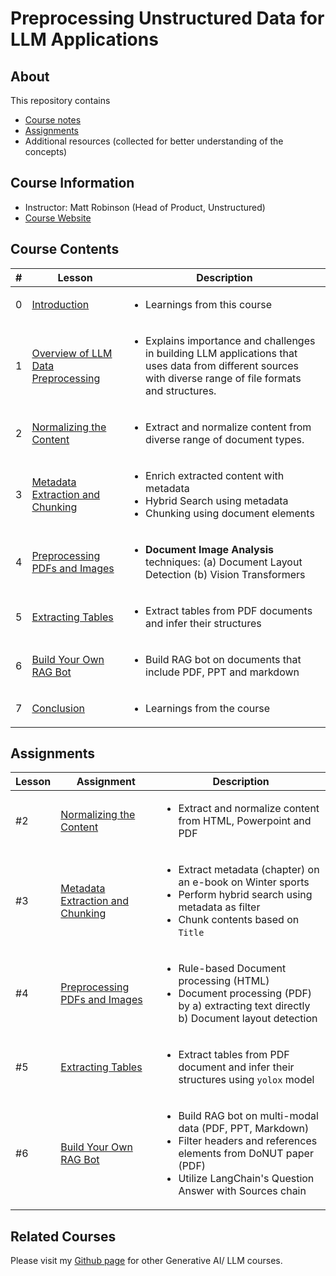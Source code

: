 # Preprocessing Unstructured Data for LLM Applications

## About

This repository contains

- [Course notes](#course-contents)
- [Assignments](#assignments)
- Additional resources (collected for better understanding of the concepts)

## Course Information

- Instructor: Matt Robinson (Head of Product, Unstructured)
- [Course Website](https://www.deeplearning.ai/short-courses/preprocessing-unstructured-data-for-llm-applications/)

## Course Contents

|#|     Lesson  |   Description   |
|-|-------------|-----------------|
|0|[Introduction](./notes/Lesson_0.md)|<ul><li>Learnings from this course</li></ul>|
|1|[Overview of LLM Data Preprocessing](./notes/Lesson_1.md)|<ul><li>Explains importance and challenges in building LLM applications that uses data from different sources with diverse range of file formats and structures.</li></ul>|
|2|[Normalizing the Content](./notes/Lesson_2.md)|<ul><li>Extract and normalize content from diverse range of document types.</li></ul>|
|3|[Metadata Extraction and Chunking](./notes/Lesson_3.md)|<ul><li>Enrich extracted content with metadata</li><li>Hybrid Search using metadata</li><li>Chunking using document elements</li></ul>|
|4|[Preprocessing PDFs and Images](./notes/Lesson_4.md)|<ul><li>**Document Image Analysis** techniques: (a) Document Layout Detection (b) Vision Transformers</li></ul>|
|5|[Extracting Tables](./notes/Lesson_5.md)|<ul><li>Extract tables from PDF documents and infer their structures</li></ul>|
|6|[Build Your Own RAG Bot](./notes/Lesson_6.md)|<ul><li>Build RAG bot on documents that include PDF, PPT and markdown</li></ul>|
|7|[Conclusion](./notes/Lesson_7.md)|<ul><li>Learnings from the course</li></ul>|

## Assignments

  |Lesson|         Assignment        |   Description   |
  |-------|---------------------------|-----------------|
  |#2|[Normalizing the Content](./notes/Lesson_2.md#notebook)|<ul><li>Extract and normalize content from HTML, Powerpoint and PDF</li></ul>|
  |#3|[Metadata Extraction and Chunking](./notes/Lesson_3.md#notebook)|<ul><li>Extract metadata (chapter) on an e-book on Winter sports</li><li>Perform hybrid search using metadata as filter</li><li>Chunk contents based on `Title`</li></ul>|
  |#4|[Preprocessing PDFs and Images](./notes/Lesson_4.md#notebook)|<ul><li>Rule-based Document processing (HTML)</li><li>Document processing (PDF) by a) extracting text directly b) Document layout detection</li></ul>|
  |#5|[Extracting Tables](./notes/Lesson_5.md#notebook)|<ul><li>Extract tables from PDF document and infer their structures using `yolox` model</li></ul>|
  |#6|[Build Your Own RAG Bot](./notes/Lesson_6.md#notebook)|<ul><li>Build RAG bot on multi-modal data (PDF, PPT, Markdown)</li><li>Filter headers and references elements from DoNUT paper (PDF)</li><li>Utilize LangChain's Question Answer with Sources chain</li></ul>|

## Related Courses

Please visit my [Github page](https://kaushikacharya.github.io/courses/#generative-ai--large-language-models-llm) for other Generative AI/ LLM courses.
